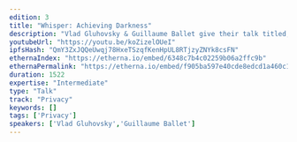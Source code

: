 ```yaml
---
edition: 3
title: "Whisper: Achieving Darkness"
description: "Vlad Gluhovsky & Guillaume Ballet give their talk titled, \"Whisper: Achieving Darkness\""
youtubeUrl: "https://youtu.be/koZizelOUeI"
ipfsHash: "QmY3ZxJQQeUwqj78HxeTSzqfKenHpUL8RTjzyZNYk8csFN"
ethernaIndex: "https://etherna.io/embed/6348c7b4c02259b06a2ffc9b"
ethernaPermalink: "https://etherna.io/embed/f905ba597e40cde8edcd1a460c18b90ca6fc454f13b938f14a7a2565d351129c"
duration: 1522
expertise: "Intermediate"
type: "Talk"
track: "Privacy"
keywords: []
tags: ['Privacy']
speakers: ['Vlad Gluhovsky','Guillaume Ballet']
---
```

